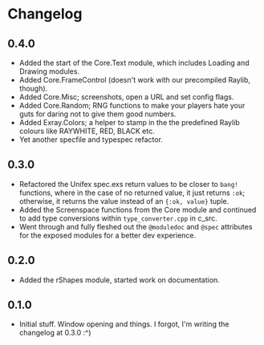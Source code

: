 # Changelog

## 0.4.0
- Added the start of the Core.Text module, which includes Loading and Drawing modules.
- Added Core.FrameControl (doesn't work with our precompiled Raylib, though).
- Added Core.Misc; screenshots, open a URL and set config flags.
- Added Core.Random; RNG functions to make your players hate your guts for daring not to give them good numbers.
- Added Exray.Colors; a helper to stamp in the the predefined Raylib colours like RAYWHITE, RED, BLACK etc.
- Yet another specfile and typespec refactor.

## 0.3.0
- Refactored the Unifex spec.exs return values to be closer to `bang!` functions, where in the case of no returned value, it just returns `:ok`; otherwise, it returns the value instead of an `{:ok, value}` tuple.
- Added the Screenspace functions from the Core module and continued to add type conversions within `type_converter.cpp` in c_src.
- Went through and fully fleshed out the `@moduledoc` and `@spec` attributes for the exposed modules for a better dev experience.

## 0.2.0
- Added the rShapes module, started work on documentation.

## 0.1.0
- Initial stuff. Window opening and things. I forgot, I'm writing the changelog at 0.3.0 :^)
